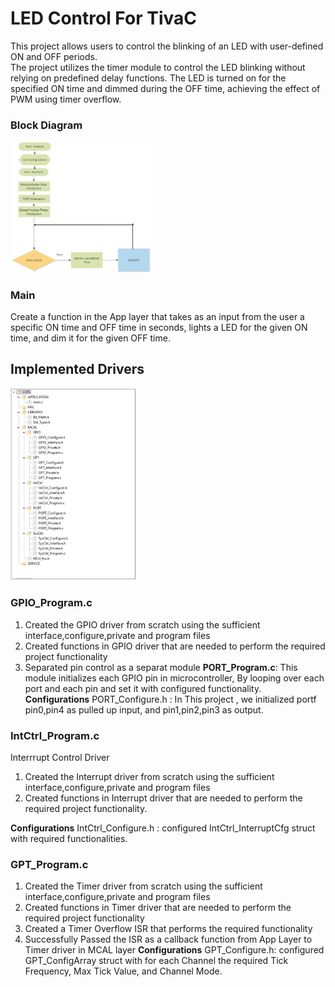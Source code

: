 # LED Control For TivaC

This project allows users to control the blinking of an LED with user-defined ON and OFF periods. <br>
The project utilizes the timer module to control the LED blinking without relying on predefined delay functions. The LED is turned on for the specified ON time and dimmed during the OFF time, achieving the effect of PWM using timer overflow.

### Block Diagram 

<div style="width: 45%; text-align: center;">
    <img src="media/ProjectBlockDiagram.png">
</div>

### Main
Create a function in the App layer that takes as an input from the user a
specific ON time and OFF time in seconds, lights a LED for the given ON
time, and dim it for the given OFF time. 



## Implemented Drivers

<div style="width: 40%; text-align: center;">
    <img src="media/COTS folder.png">
</div>



### GPIO_Program.c
1. Created the GPIO driver from scratch using the sufficient
interface,configure,private and program files
2. Created functions in GPIO driver that are needed to perform the
required project functionality
3. Separated pin control as a separat module **PORT_Program.c**:
    This module initializes each GPIO pin in microcontroller, By looping over each port and each pin and set it with configured functionality.<br>
    **Configurations** PORT_Configure.h : In This project , we initialized portf pin0,pin4 as pulled up input, and pin1,pin2,pin3 as output.

### IntCtrl_Program.c
Interrrupt Control Driver 
1. Created the Interrupt driver from scratch using the sufficient
interface,configure,private and program files
2. Created functions in Interrupt driver that are needed to perform the
required project functionality. <br>

**Configurations** IntCtrl_Configure.h : configured IntCtrl_InterruptCfg struct with required functionalities.

### GPT_Program.c
1. Created the Timer driver from scratch using the sufficient
interface,configure,private and program files
2. Created functions in Timer driver that are needed to perform the
required project functionality
3. Created a Timer Overflow ISR that performs the required
functionality
4. Successfully Passed the ISR as a callback function from App Layer to Timer driver
in MCAL layer
**Configurations** GPT_Configure.h: configured GPT_ConfigArray struct with for each Channel the required Tick Frequency, Max Tick Value, and Channel Mode.
